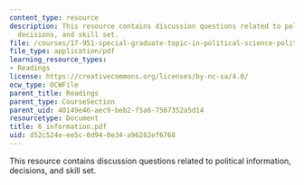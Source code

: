 ```yaml
---
content_type: resource
description: This resource contains discussion questions related to political information,
  decisions, and skill set.
file: /courses/17-951-special-graduate-topic-in-political-science-political-behavior-fall-2005/d52c524eee5c0d940e34a96282ef6768_6_information.pdf
file_type: application/pdf
learning_resource_types:
- Readings
license: https://creativecommons.org/licenses/by-nc-sa/4.0/
ocw_type: OCWFile
parent_title: Readings
parent_type: CourseSection
parent_uid: 40149e46-aec9-beb2-f5a6-7567352a5d14
resourcetype: Document
title: 6_information.pdf
uid: d52c524e-ee5c-0d94-0e34-a96282ef6768
---
```

This resource contains discussion questions related to political information, decisions, and skill set.